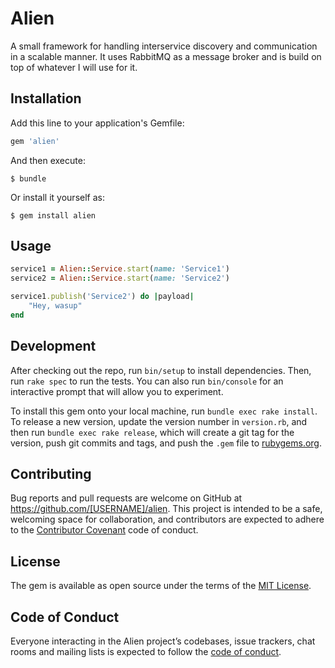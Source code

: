 # Alien

A small framework for handling interservice discovery and communication in a scalable manner. It uses RabbitMQ as a message broker and is build on top of whatever I will use for it.

## Installation

Add this line to your application's Gemfile:

```ruby
gem 'alien'
```

And then execute:

    $ bundle

Or install it yourself as:

    $ gem install alien

## Usage

```ruby
service1 = Alien::Service.start(name: 'Service1')
service2 = Alien::Service.start(name: 'Service2')

service1.publish('Service2') do |payload|
	"Hey, wasup"
end

```

## Development

After checking out the repo, run `bin/setup` to install dependencies. Then, run `rake spec` to run the tests. You can also run `bin/console` for an interactive prompt that will allow you to experiment.

To install this gem onto your local machine, run `bundle exec rake install`. To release a new version, update the version number in `version.rb`, and then run `bundle exec rake release`, which will create a git tag for the version, push git commits and tags, and push the `.gem` file to [rubygems.org](https://rubygems.org).

## Contributing

Bug reports and pull requests are welcome on GitHub at https://github.com/[USERNAME]/alien. This project is intended to be a safe, welcoming space for collaboration, and contributors are expected to adhere to the [Contributor Covenant](http://contributor-covenant.org) code of conduct.

## License

The gem is available as open source under the terms of the [MIT License](https://opensource.org/licenses/MIT).

## Code of Conduct

Everyone interacting in the Alien project’s codebases, issue trackers, chat rooms and mailing lists is expected to follow the [code of conduct](https://github.com/[USERNAME]/alien/blob/master/CODE_OF_CONDUCT.md).
